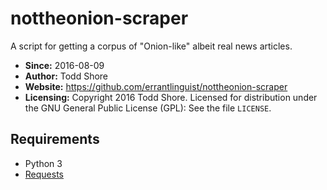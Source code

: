# nottheonion-scraper
A script for getting a corpus of "Onion-like" albeit real news articles.

* **Since:** 2016-08-09
* **Author:** Todd Shore
* **Website:** https://github.com/errantlinguist/nottheonion-scraper
* **Licensing:** Copyright 2016 Todd Shore. Licensed for distribution under the GNU General Public License (GPL): See the file `LICENSE`.

Requirements
--------------------------------------------------------------------------------
- Python 3
- [Requests](https://requests.readthedocs.org/)

